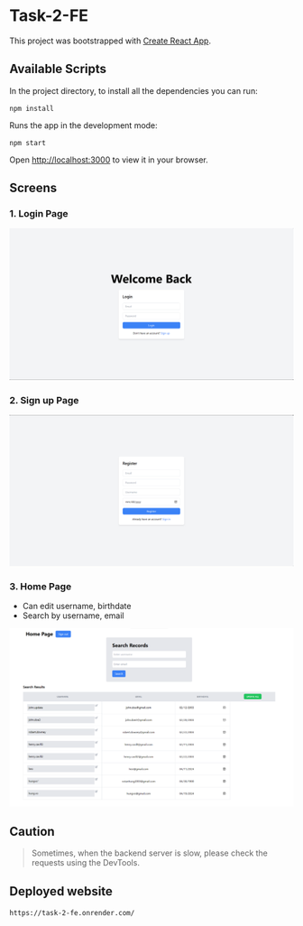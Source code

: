 # Task-2-FE

This project was bootstrapped with [Create React App](https://github.com/facebook/create-react-app).

## Available Scripts

In the project directory, to install all the dependencies you can run:

```
npm install
```
Runs the app in the development mode:
```
npm start
```

Open [http://localhost:3000](http://localhost:3000) to view it in your browser.

## Screens
### 1. Login Page

![alt text](./src/assets/loginPage-image.png)

### 2. Sign up Page

![alt text](./src/assets/signUpPage-image.png)

### 3. Home Page
- Can edit username, birthdate
- Search by username, email

![alt text](./src/assets/HomePage-image.png)

## Caution
> Sometimes, when the backend server is slow, please check the requests using the DevTools.

## Deployed website
```
https://task-2-fe.onrender.com/
```
